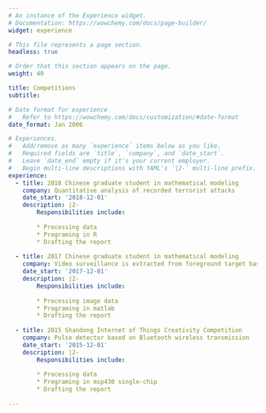 ```yaml
---
# An instance of the Experience widget.
# Documentation: https://wowchemy.com/docs/page-builder/
widget: experience

# This file represents a page section.
headless: true

# Order that this section appears on the page.
weight: 40

title: Competitions
subtitle:

# Date format for experience
#   Refer to https://wowchemy.com/docs/customization/#date-format
date_format: Jan 2006

# Experiences.
#   Add/remove as many `experience` items below as you like.
#   Required fields are `title`, `company`, and `date_start`.
#   Leave `date_end` empty if it's your current employer.
#   Begin multi-line descriptions with YAML's `|2-` multi-line prefix.
experience:
  - title: 2018 Chinese graduate student in mathematical modeling
    company: Quantitative analysis of recorded terrorist attacks
    date_start: '2018-12-01'
    description: |2-
        Responsibilities include:
        
        * Processing data
        * Programing in R
        * Drafting the report
        
  - title: 2017 Chinese graduate student in mathematical modeling
    company: Video surveillance is extracted from foreground target based on surveillance video
    date_start: '2017-12-01'
    description: |2-
        Responsibilities include:
        
        * Processing image data
        * Programing in matlab
        * Drafting the report
        
  - title: 2015 Shandong Internet of Things Creativity Competition
    company: Pulse detector based on Bluetooth wireless transmission
    date_start: '2015-12-01'
    description: |2-
        Responsibilities include:
        
        * Processing data
        * Programing in msp430 single-chip
        * Drafting the report
        
---
```

